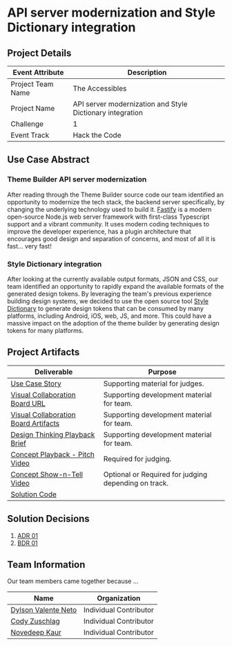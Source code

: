 # API server modernization and Style Dictionary integration

## Project Details

| Event Attribute| Description |
| --- | --- |
| Project Team Name | The Accessibles |
| Project Name | API server modernization and Style Dictionary integration |
| Challenge | 1 |
| Event Track | Hack the Code |

## Use Case Abstract

### Theme Builder API server modernization

After reading through the Theme Builder source code our team identified an opportunity to modernize the tech stack, the backend server specifically, by changing the underlying technology used to build it. [Fastify](https://www.fastify.io/) is a modern open-source Node.js web server framework with first-class Typescript support and a vibrant community. It uses modern coding techniques to improve the developer experience, has a plugin architecture that encourages good design and separation of concerns, and most of all it is fast... very fast!

### Style Dictionary integration

After looking at the currently available output formats, JSON and CSS, our team identified an opportunity to rapidly expand the available formats of the generated design tokens. By leveraging the team's previous experience building design systems, we decided to use the open source tool [Style Dictionary](https://amzn.github.io/style-dictionary/#/) to generate design tokens that can be consumed by many platforms, including Android, iOS, web, JS, and more. This could have a massive impact on the adoption of the theme builder by generating design tokens for many platforms.
## Project Artifacts
<!--- Template Instructions  
  Complete the table below. Replace URLs where necessary.


    WARNINGS: 
    1. Judges will stop listening to Pitch Video after the 2 minute mark so do not exceed the limit.
    2. Judges will use the links in the table below; Fix all broken links.
--->

| Deliverable | Purpose |
| --- | --- |
| [Use Case Story](./hackproject/usecase.md) | Supporting material for judges. | 
| [Visual Collaboration Board URL]() | Supporting development material for team. | 
| [Visual Collaboration Board Artifacts](./hackproject/media/board) | Supporting development material for team. | 
| [Design Thinking Playback Brief](./presentations/playback-brief.ppt)| Supporting development material for team. | 
| [Concept Playback - Pitch Video](./media/videos/pitch-video.mp4)|  Required for judging. | 
| [Concept Show-n-Tell Video](./media/videos/demo-video.mp4) | Optional or Required for judging depending on track. | 
| [Solution Code](./hackproject/README.md) | | Supporting material for judging depending on track.   | 

## Solution Decisions
<!--- Template Instructions  
  Optional Section. If the team has documented reasons for any of their business or technical decisions, use this section to  itemize the links to the decision documents using the template in the /decisions folder.  Remove this section if nothing to list.
---> 

1. [ADR 01](./decisions/adr-01.md)
2. [BDR 01](./decisions/bdr-01.md)

## Team Information

<!--- Template Instructions  
  Provide a brief description of your team, how it came to be, etc.
--->  

Our team members came together because ...

| Name | Organization |
| --- | --- |
| [Dylson Valente Neto](https://github.com/n370) | Individual Contributor |
| [Cody Zuschlag](https://github.com/codyzu) | Individual Contributor |
| [Novedeep Kaur](https://github.com/knovedeep) | Individual Contributor |
